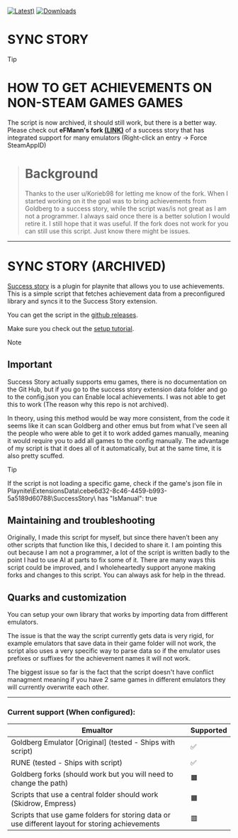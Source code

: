 [![Latest)](https://img.shields.io/github/v/release/Verssgn/Sync-Story?cacheSeconds=5000&logo=github)](https://github.com/Verssgn/Sync-Story/releases/latest)
[![Downloads](https://img.shields.io/github/downloads/Verssgn/Sync-Story/total.svg)]()

# SYNC STORY

> [!TIP]
> # HOW TO GET ACHIEVEMENTS ON NON-STEAM GAMES GAMES
> The script is now archived, it should still work, but there is a better way.
> Please check out **eFMann's fork [(LINK)](https://github.com/eFMann/playnite-successstory-plugin)** of a success story that has integrated support for many emulators (Right-click an entry -> Force SteamAppID)

>
> # Background
>Thanks to the user u/Korieb98 for letting me know of the fork. When I started working on it the goal was to bring achievements from Goldberg to a success story, while the script was/is not great as I am not a programmer. I always said once there is a better solution I would retire it.  I still hope that it was useful. If the fork does not work for you can still use this script. Just know there might be issues.

---
# SYNC STORY (ARCHIVED)

[Success story](https://github.com/Lacro59/playnite-successstory-plugin) is a plugin for playnite that allows you to use achievements.
This is a simple script that fetches achievement data from a preconfigured library and syncs it to the Success Story extension.

You can get the script in the [github releases](https://github.com/Verssgn/Sync-Story/releases).

Make sure you check out the [setup tutorial](https://github.com/Verssgn/Sync-Story/wiki/Setup).

> [!NOTE]
> ## Important
> Success Story actually supports emu games, there is no documentation on the Git Hub, but if you go to the success story extension data folder and go to the config.json you can Enable local achievements. I was not able to get this to work (The reason why this repo is not archived). 
> 
> In theory, using this method would be way more consistent, from the code it seems like it can scan Goldberg and other emus but from what I've seen all the people who were able to get it to work added games manually, meaning it would require you to add all games to the config manually. The advantage of my script is that it does all of it automatically, but at the same time, it is also pretty scuffed. 

> [!TIP]
> If the script is not loading a specific game, check if the game's json file in Playnite\ExtensionsData\cebe6d32-8c46-4459-b993-5a5189d60788\SuccessStory\ has "IsManual": true

## Maintaining and troubleshooting
Originally, I made this script for myself, but since there haven’t been any other scripts that function like this, I decided to share it. I am pointing this out because I am not a programmer, a lot of the script is written badly to the point I had to use AI at parts to fix some of it. There are many ways this script could be improved, and I wholeheartedly support anyone making forks and changes to this script. You can always ask for help in the thread. 

## Quarks and customization
You can setup your own library that works by importing data from diffferent emulators.

The issue is that the way the script currently gets data is very rigid, for example emulators that save data in their game folder will not work, the script also uses a very specific way to parse data so if the emulator uses prefixes or suffixes for the achievement names it will not work. 

The biggest issue so far is the fact that the script doesn't have conflict managment meaning if you have 2 same games in different emulators they will currently overwrite each other.

---
### Current support (When configured):
| Emualtor  | Supported |
| ------------- | ------------- |
| Goldberg Emulator [Original] (tested - Ships with script)  | ✅  |
| RUNE (tested - Ships with script)  | ✅  |
| Goldberg forks (should work but you will need to change the path)  | 🟧  |
| Scripts that use a central folder should work (Skidrow, Empress)  | 🟧  |
| Scripts that use game folders for storing data or use different layout for storing achievements | 🟥  |


